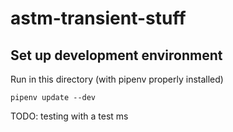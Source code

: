# astm-transient-stuff
## Set up development environment
Run in this directory (with pipenv properly installed)
```
pipenv update --dev
```

TODO: testing with a test ms
